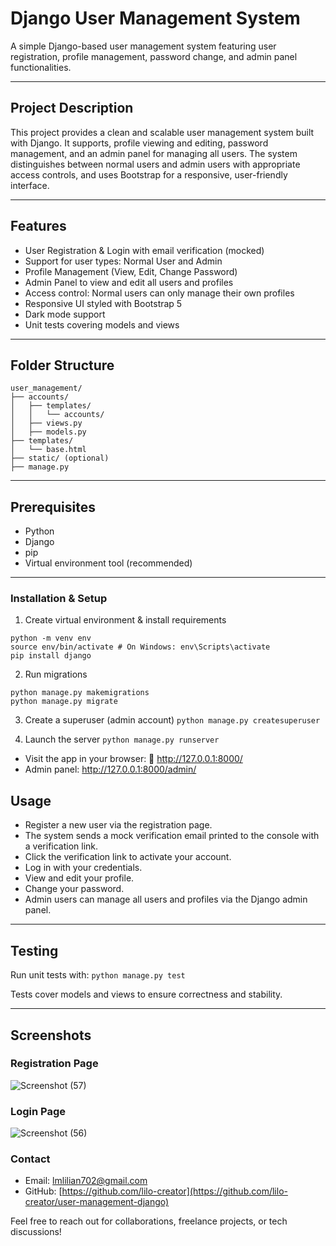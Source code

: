 # Django User Management System

A simple Django-based user management system featuring user registration, profile management, password change, and admin panel functionalities.

---

## Project Description

This project provides a clean and scalable user management system built with Django. It supports, profile viewing and editing, password management, and an admin panel for managing all users. The system distinguishes between normal users and admin users with appropriate access controls, and uses Bootstrap for a responsive, user-friendly interface.

---

## Features

-  User Registration & Login with email verification (mocked)
-  Support for user types: Normal User and Admin
-  Profile Management (View, Edit, Change Password)
-  Admin Panel to view and edit all users and profiles
-  Access control: Normal users can only manage their own profiles
-  Responsive UI styled with Bootstrap 5
-  Dark mode support
-  Unit tests covering models and views

---

## Folder Structure
```
user_management/
├── accounts/
│   ├── templates/
│   │   └── accounts/
│   ├── views.py
│   ├── models.py
├── templates/
│   └── base.html
├── static/ (optional)
├── manage.py
```

---

## Prerequisites

- Python 
- Django 
- pip
- Virtual environment tool (recommended)

---

### Installation & Setup 

1. Create virtual environment & install requirements
```
python -m venv env
source env/bin/activate # On Windows: env\Scripts\activate
pip install django
```

2. Run migrations
```
python manage.py makemigrations
python manage.py migrate
```

3. Create a superuser (admin account) 
``` python manage.py createsuperuser ```

5. Launch the server
``` python manage.py runserver ```

- Visit the app in your browser: 🔗 http://127.0.0.1:8000/
- Admin panel: http://127.0.0.1:8000/admin/


## Usage

- Register a new user via the registration page.
- The system sends a mock verification email printed to the console with a verification link.
- Click the verification link to activate your account.
- Log in with your credentials.
- View and edit your profile.
- Change your password.
- Admin users can manage all users and profiles via the Django admin panel.

---


## Testing

Run unit tests with:
```python manage.py test```

Tests cover models and views to ensure correctness and stability.

---

## Screenshots




### Registration Page
![Screenshot (57)](https://github.com/user-attachments/assets/b2dfea5a-d7b0-4f3a-8bfd-e08a457fc8b7)


### Login Page

![Screenshot (56)](https://github.com/user-attachments/assets/67623e8b-beb4-467d-87f6-82c71b7afe0c)






### Contact

- Email: lmlilian702@gmail.com
- GitHub: [https://github.com/lilo-creator](https://github.com/lilo-creator/user-management-django)

Feel free to reach out for collaborations, freelance projects, or tech discussions!
